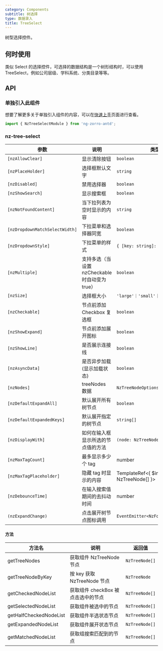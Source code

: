 ```yaml
---
category: Components
subtitle: 树选择
type: 数据录入
title: TreeSelect
---
```


树型选择控件。

## 何时使用

类似 Select 的选择控件，可选择的数据结构是一个树形结构时，可以使用 TreeSelect，例如公司层级、学科系统、分类目录等等。

## API

### 单独引入此组件

想要了解更多关于单独引入组件的内容，可以在[快速上手](/docs/getting-started/zh#单独引入某个组件)页面进行查看。

```ts
import { NzTreeSelectModule } from 'ng-zorro-antd';
```

### nz-tree-select

| 参数 | 说明 | 类型 | 默认值 |
| --- | --- | --- | --- |
| `[nzAllowClear]` | 显示清除按钮 | `boolean` | `false` |
| `[nzPlaceHolder]` | 选择框默认文字 | `string` | - |
| `[nzDisabled]` | 禁用选择器 | `boolean` | `false` |
| `[nzShowSearch]` | 显示搜索框 | `boolean` | `false` |
| `[nzNotFoundContent]` | 当下拉列表为空时显示的内容 | `string` | - |
| `[nzDropdownMatchSelectWidth]` | 下拉菜单和选择器同宽 | `boolean` | `true` |
| `[nzDropdownStyle]` | 下拉菜单的样式 | `{ [key: string]: string; }` | - |
| `[nzMultiple]` | 支持多选（当设置 nzCheckable 时自动变为true） | `boolean` | `false` |
| `[nzSize]` | 选择框大小 | `'large'｜'small'｜'default'` | `'default'` |
| `[nzCheckable]` | 节点前添加 Checkbox 复选框 | `boolean` | `false` |
| `[nzShowExpand]` | 节点前添加展开图标 | `boolean` | `true` |
| `[nzShowLine]` | 是否展示连接线 | `boolean` | `false` |
| `[nzAsyncData]` | 是否异步加载(显示加载状态) | `boolean` | `false` |
| `[nzNodes]` | treeNodes 数据 | `NzTreeNodeOptions[]` | `[]` |
| `[nzDefaultExpandAll]` | 默认展开所有树节点 | `boolean` | `false` |
| `[nzDefaultExpandedKeys]` | 默认展开指定的树节点 | `string[]` | - |
| `[nzDisplayWith]` | 如何在输入框显示所选的节点值的方法 | `(node: NzTreeNode) => string` | `(node: NzTreeNode) => node.title` |
| `[nzMaxTagCount]` | 最多显示多少个 tag | number | - |
| `[nzMaxTagPlaceholder]` | 隐藏 tag 时显示的内容 | TemplateRef<{ $implicit: NzTreeNode[] }> | - |
| `[nzDebounceTime]` | 在输入搜索值期间的去抖动时间 | number | 0 |
| `(nzExpandChange)` | 点击展开树节点图标调用 | `EventEmitter<NzFormatEmitEvent>` | - |

#### 方法

| 方法名 | 说明 | 返回值
| --- | --- | --- |
| getTreeNodes | 获取组件 NzTreeNode 节点 | `NzTreeNode[]` |
| getTreeNodeByKey | 按 key 获取 NzTreeNode 节点 | `NzTreeNode` |
| getCheckedNodeList | 获取组件 checkBox 被点击选中的节点 | `NzTreeNode[]` |
| getSelectedNodeList | 获取组件被选中的节点 | `NzTreeNode[]` |
| getHalfCheckedNodeList | 获取组件半选状态节点 | `NzTreeNode[]` |
| getExpandedNodeList | 获取组件展开状态节点 | `NzTreeNode[]` |
| getMatchedNodeList | 获取组搜索匹配到的节点 | `NzTreeNode[]` |
